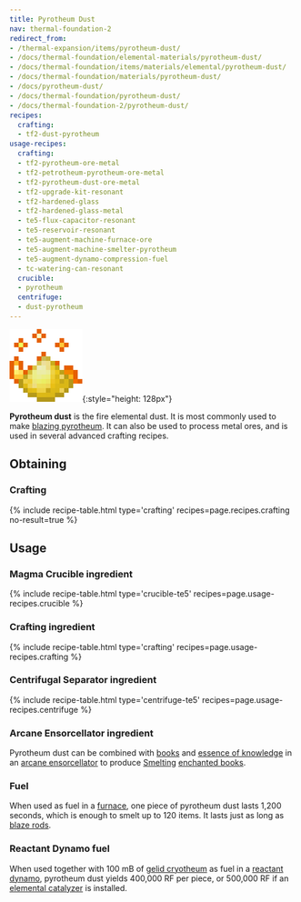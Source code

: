 ```yaml
---
title: Pyrotheum Dust
nav: thermal-foundation-2
redirect_from:
- /thermal-expansion/items/pyrotheum-dust/
- /docs/thermal-foundation/elemental-materials/pyrotheum-dust/
- /docs/thermal-foundation/items/materials/elemental/pyrotheum-dust/
- /docs/thermal-foundation/materials/pyrotheum-dust/
- /docs/pyrotheum-dust/
- /docs/thermal-foundation/pyrotheum-dust/
- /docs/thermal-foundation-2/pyrotheum-dust/
recipes:
  crafting:
  - tf2-dust-pyrotheum
usage-recipes:
  crafting:
  - tf2-pyrotheum-ore-metal
  - tf2-petrotheum-pyrotheum-ore-metal
  - tf2-pyrotheum-dust-ore-metal
  - tf2-upgrade-kit-resonant
  - tf2-hardened-glass
  - tf2-hardened-glass-metal
  - te5-flux-capacitor-resonant
  - te5-reservoir-resonant
  - te5-augment-machine-furnace-ore
  - te5-augment-machine-smelter-pyrotheum
  - te5-augment-dynamo-compression-fuel
  - tc-watering-can-resonant
  crucible:
  - pyrotheum
  centrifuge:
  - dust-pyrotheum
---
```


![Pyrotheum dust](/assets/images/thermal-foundation-2/dust-pyrotheum.gif){:style="height: 128px"}


**Pyrotheum dust** is the fire elemental dust. It is most commonly used to make
[blazing pyrotheum](/docs/1.12/thermal-foundation-2/blazing-pyrotheum/). It can also be used to process
metal ores, and is used in several advanced crafting recipes.


Obtaining
---------

### Crafting
{% include recipe-table.html type='crafting' recipes=page.recipes.crafting no-result=true %}


Usage
-----

### Magma Crucible ingredient
{% include recipe-table.html type='crucible-te5' recipes=page.usage-recipes.crucible %}

### Crafting ingredient
{% include recipe-table.html type='crafting' recipes=page.usage-recipes.crafting %}

### Centrifugal Separator ingredient
{% include recipe-table.html type='centrifuge-te5' recipes=page.usage-recipes.centrifuge %}

### Arcane Ensorcellator ingredient
Pyrotheum dust can be combined with
[books](https://minecraft.gamepedia.com/Book) and [essence of
knowledge](/docs/1.12/thermal-foundation-2/essence-of-knowledge/) in an [arcane
ensorcellator](/docs/1.12/thermal-expansion-5/arcane-ensorcellator/) to produce
[Smelting](/docs/1.12/cofh-core-4/smelting/) [enchanted
books](https://minecraft.gamepedia.com/Enchanted_Book).

### Fuel
When used as fuel in a [furnace](https://minecraft.gamepedia.com/Furnace), one
piece of pyrotheum dust lasts 1,200 seconds, which is enough to smelt up to 120
items. It lasts just as long as [blaze
rods](https://minecraft.gamepedia.com/Blaze_Rod).

### Reactant Dynamo fuel
When used together with 100 mB of [gelid cryotheum](/docs/1.12/thermal-foundation-2/gelid-cryotheum/) as
fuel in a [reactant dynamo](/docs/1.12/thermal-expansion-5/reactant-dynamo/), pyrotheum dust yields
400,000 RF per piece, or 500,000 RF if an [elemental
catalyzer](/docs/1.12/thermal-expansion-5/augment-elemental-catalyzer/) is installed.
